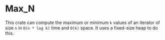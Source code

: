 # Max_N

This crate can compute the maximum or minimum `k` values of an iterator of size `n` in `O(n * log k)` time and `O(k)` space.
It uses a fixed-size heap to do this.
